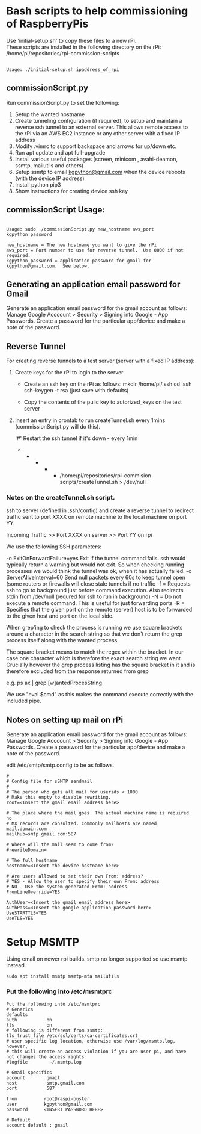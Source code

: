 # Bash scripts to help commissioning of RaspberryPis

Use 'initial-setup.sh' to copy these files to a new rPi.  
These scripts are installed in the following directory on the rPi:  
/home/pi/repositories/rpi-commission-scripts

```

Usage: ./initial-setup.sh ipaddress_of_rpi

```

## commissionScript.py

Run commissionScript.py to set the following:

1) Setup the wanted hostname
2) Create tunneling configuration (if required), to setup and maintain a reverse ssh tunnel to an external server.  This allows remote access to the rPi via an AWS EC2 instance or any other server with a fixed IP address
3) Modify .vimrc to support backspace and arrows for up/down etc.
4) Run apt update and apt full-upgrade
5) Install various useful packages (screen, minicom , avahi-deamon, ssmtp, mailutils and others)
6) Setup ssmtp to email kgpython@gmail.com when the device reboots (with the device IP address)
7) Install python pip3
8) Show instructions for creating device ssh key

## commissionScript Usage:

```

Usage: sudo ./commissionScript.py new_hostname aws_port kgpython_password

new_hostname = The new hostname you want to give the rPi
aws_port = Port number to use for reverse tunnel.  Use 0000 if not required.
kgpython_password = application password for gmail for kgpython@gmail.com.  See below.

```

## Generating an application email password for Gmail
Generate an application email password for the gmail account as follows:
Manage Google Acccount > Security > Signing into Google - App Passwords.
Create a password for the particular app/device and make a note of the password.


## Reverse Tunnel

For creating reverse tunnels to a test server (server with a fixed IP address):

1. Create keys for the rPi to login to the server

   - Create an ssh key on the rPi as follows:
      mkdir /home/pi/.ssh
      cd .ssh
      ssh-keygen -t rsa  (just save with defaults)

   - Copy the contents of the pulic key to autorized_keys on the test server

2. Insert an entry in crontab to run createTunnel.sh every 1mins (commissionScript.py will do this).
   
   '#' Restart the ssh tunnel if it's down - every 1min
   * * * * * /home/pi/repositories/rpi-commision-scripts/createTunnel.sh > /dev/null

### Notes on the createTunnel.sh script.

ssh to server (defined in .ssh/config) and create a reverse tunnel to redirect traffic sent
to port XXXX  on remote machine to the local machine on port YY.

Incoming Traffic >> Port XXXX on server >> Port YY on rpi

We use the following SSH parameters:

-o ExitOnForwardFailure=yes    Exit if the tunnel command fails. ssh would typically return a
                               warning but would not exit.  So when checking running processes
                               we would think the tunnel was ok, when it has actually failed.
-o ServerAliveInterval=60      Send null packets every 60s to keep tunnel open (some routers or firewalls
                               will close stale tunnels if no traffic
-f = Requests ssh to go to background just before command execution.
     Also redirects stdin from /dev/null (requred for ssh to run in background)
-N = Do not execute a remote command.  This is useful for just forwarding ports
-R = Specifies that the given port on the remote (server) host is to be forwarded to the
     given host and port on the local side.

When grep'ing to check the process is running we use square brackets around a character in the search
string so that we don't return the grep process itself along with the wanted process.

The square bracket means to match the regex within the bracket.  In our case one character which is therefore
the exact search string we want.  Crucially however the grep process listing has the square bracket in it and
is therefore excluded from the response returned from grep

e.g. ps ax | grep [w]antedProcesString

We use "eval $cmd" as this makes the command execute correctly with the included pipe.

## Notes on setting up mail on rPi

Generate an application email password for the gmail account as follows:
Manage Google Acccount > Security > Signing into Google - App Passwords.
Create a password for the particular app/device and make a note of the password.

edit /etc/smtp/smtp.config to be as follows.

```
#
# Config file for sSMTP sendmail
#
# The person who gets all mail for userids < 1000
# Make this empty to disable rewriting.
root=<Insert the gmail email address here>

# The place where the mail goes. The actual machine name is required no 
# MX records are consulted. Commonly mailhosts are named mail.domain.com
mailhub=smtp.gmail.com:587

# Where will the mail seem to come from?
#rewriteDomain=

# The full hostname
hostname=<Insert the device hostname here>

# Are users allowed to set their own From: address?
# YES - Allow the user to specify their own From: address
# NO - Use the system generated From: address
FromLineOverride=YES

AuthUser=<Insert the gmail email address here>
AuthPass=<Insert the google application password here>
UseSTARTTLS=YES
UseTLS=YES

```

# Setup MSMTP

Using email on newer rpi builds. smtp no longer supported so use msmtp instead.

```
sudo apt install msmtp msmtp-mta mailutils
```


### Put the following into /etc/msmtprc 
```
Put the following into /etc/msmtprc 
# Generics
defaults
auth           on
tls            on
# following is different from ssmtp:
tls_trust_file /etc/ssl/certs/ca-certificates.crt
# user specific log location, otherwise use /var/log/msmtp.log, however, 
# this will create an access violation if you are user pi, and have not changes the access rights
#logfile        ~/.msmtp.log

# Gmail specifics
account        gmail
host           smtp.gmail.com
port           587

from          root@raspi-buster
user          kgpython@gmail.com
password      <INSERT PASSWORD HERE>

# Default
account default : gmail
```

